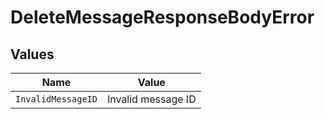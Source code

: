 # DeleteMessageResponseBodyError


## Values

| Name               | Value              |
| ------------------ | ------------------ |
| `InvalidMessageID` | Invalid message ID |